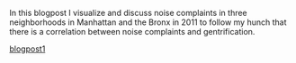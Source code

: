 In this blogpost I visualize and discuss noise complaints in three neighborhoods in Manhattan and the Bronx in 2011 to follow my hunch that there is a correlation between noise complaints and gentrification.

[blogpost1](./blogpost1.md)


